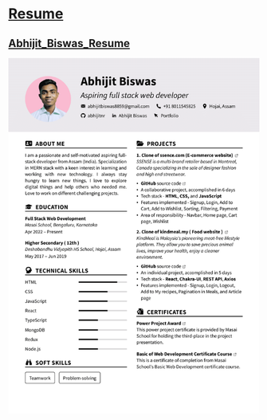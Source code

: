 # [Resume](https://drive.google.com/file/d/1jaQwBlpCLWsLddLHTDVFZWS8PvZEeAZG/view?usp=sharing)

## [Abhijit_Biswas_Resume](Abhijit_Biswas_Resume.pdf)

![Abhijit_Biswas_Resume](Abhijit_Biswas_Resume.png)
